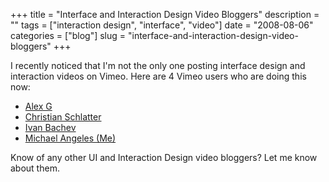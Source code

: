 +++
title = "Interface and Interaction Design Video Bloggers"
description = ""
tags = ["interaction design", "interface", "video"]
date = "2008-08-06"
categories = ["blog"]
slug = "interface-and-interaction-design-video-bloggers"
+++



<p>I recently noticed that I'm not the only one posting interface design and interaction videos on Vimeo. Here are 4 Vimeo users who are doing this now:</p>
<ul>
<li><a href="http://www.vimeo.com/user539651">Alex G</a></li>
<li><a href="http://www.vimeo.com/user641592/videos">Christian Schlatter</a></li>
<li><a href="http://www.vimeo.com/ibachev/videos">Ivan Bachev</a></li>
<li><a href="http://www.vimeo.com/jibbajabba/videos">Michael Angeles (Me)</a></li>
</ul>
<p>Know of any other UI and Interaction Design video bloggers? Let me know about them.</p>
    
  
